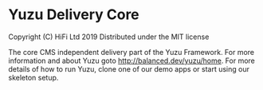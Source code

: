 # Yuzu Delivery Core

Copyright (C) HiFi Ltd 2019
Distributed under the MIT license  

The core CMS independent delivery part of the Yuzu Framework. For more information and about Yuzu goto http://balanced.dev/yuzu/home. For more details of how to run Yuzu, clone one of our demo apps or start using our skeleton setup.